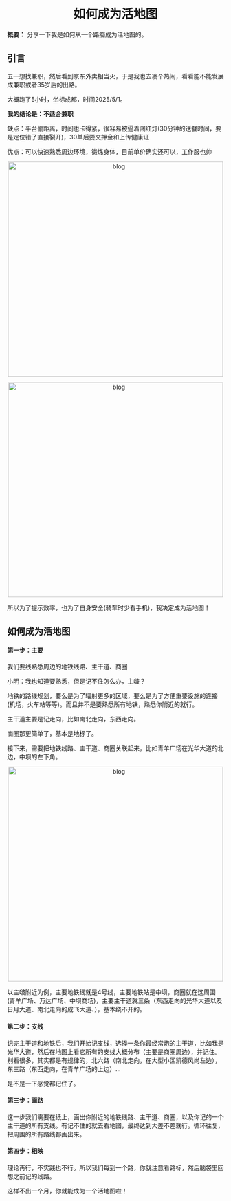 <h1 align="center" id="如何成为活地图">如何成为活地图</h1>

**概要：** 分享一下我是如何从一个路痴成为活地图的。



## 引言

五一想找兼职，然后看到京东外卖相当火，于是我也去凑个热闹，看看能不能发展成兼职或者35岁后的出路。

大概跑了5小时，坐标成都，时间2025/5/1。



**我的结论是：不适合兼职**

缺点：平台偷距离，时间也卡得紧，很容易被逼着闯红灯(30分钟的送餐时间，要是定位错了直接裂开)，30单后要交押金和上传健康证

优点：可以快速熟悉周边环境，锻炼身体，目前单价确实还可以，工作服也帅

<p align="center">
  <img
      alt="blog"
      class="site-png"
      loading="lazy"
      src="https://cdn.jsdelivr.net/gh/pengpen1/blog-images/2266b8bb7a1db8e27a1b4f052eb0bc0.jpg"
      style="width: 500px; height: auto; object-fit: contain"
  />
</p>





<p align="center">
  <img
      alt="blog"
      class="site-png"
      loading="lazy"
      src="https://cdn.jsdelivr.net/gh/pengpen1/blog-images/447888b7a05ee7a94b4e7d97dadf2bd.jpg"
      style="width: 500px; height: auto; object-fit: contain"
  />
</p>



所以为了提示效率，也为了自身安全(骑车时少看手机)，我决定成为活地图！



## 如何成为活地图

#### 第一步：主要

我们要线熟悉周边的地铁线路、主干道、商圈

小明：我也知道要熟悉，但是记不住怎么办，主啵？

地铁的路线规划，要么是为了辐射更多的区域，要么是为了方便重要设施的连接(机场，火车站等等)。而且并不是要熟悉所有地铁，熟悉你附近的就行。

主干道主要是记走向，比如南北走向，东西走向。

商圈那更简单了，基本是地标了。

接下来，需要把地铁线路、主干道、商圈关联起来，比如青羊广场在光华大道的北边，中坝的左下角。

<p align="center">
  <img
      alt="blog"
      class="site-png"
      loading="lazy"
      src="https://cdn.jsdelivr.net/gh/pengpen1/blog-images/20250502230010.png"
      style="width: 500px; height: auto; object-fit: contain"
  />
</p>

以主啵附近为例，主要地铁线就是4号线，主要地铁站是中坝，商圈就在这周围(青羊广场、万达广场、中坝商场)，主要主干道就三条（东西走向的光华大道以及日月大道、南北走向的成飞大道、），基本绕不开的。



#### 第二步：支线

记完主干道和地铁后，我们开始记支线，选择一条你最经常炮的主干道，比如我是光华大道，然后在地图上看它所有的支线大概分布（主要是商圈周边），并记住。别看很多，其实都是有规律的，北六路（南北走向，在大型小区凯德风尚左边），东三路（东西走向，在青羊广场的上边）...

是不是一下感觉都记住了。



#### 第三步：画路

这一步我们需要在纸上，画出你附近的地铁线路、主干道、商圈，以及你记的一个主干道的所有支线。有记不住的就去看地图，最终达到大差不差就行。循环往复，把周围的所有路线都画出来。



#### 第四步：相映

理论再行，不实践也不行。所以我们每到一个路，你就注意看路标，然后脑袋里回想之前记的线路。

这样不出一个月，你就能成为一个活地图啦！

